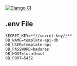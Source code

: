 [![Django CI](https://github.com/arthurdedeus/template-django/actions/workflows/django.yaml/badge.svg)](https://github.com/arthurdedeus/template-django/actions/workflows/django.yaml)
## .env File
```
SECRET_KEY=**//secret-key//**
DB_NAME=template-api-db
DB_USER=template-api
DB_PASSWORD=badaras
DB_HOST=localhost
DB_PORT=5432
```
